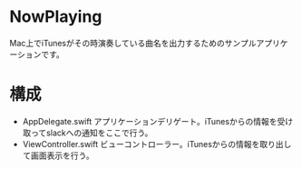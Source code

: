 # NowPlaying

Mac上でiTunesがその時演奏している曲名を出力するためのサンプルアプリケーションです。

# 構成

- AppDelegate.swift アプリケーションデリゲート。iTunesからの情報を受け取ってslackへの通知をここで行う。
- ViewController.swift ビューコントローラー。iTunesからの情報を取り出して画面表示を行う。